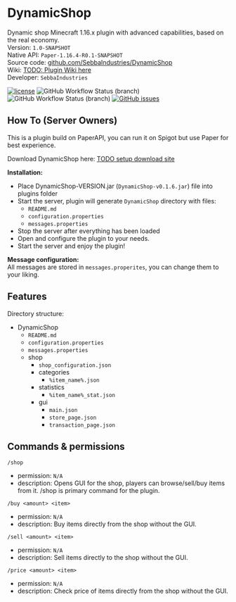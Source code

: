 # DynamicShop
Dynamic shop Minecraft 1.16.x plugin with advanced capabilities, based on the real economy.
<br>
Version: `1.0-SNAPSHOT`<br>
Native API: `Paper-1.16.4-R0.1-SNAPSHOT`<br>
Source code: <a href="https://github.com/SebbaIndustries/DynamicShop">github.com/SebbaIndustries/DynamicShop</a><br>
Wiki: <a href="#">TODO: Plugin Wiki here</a><br>
Developer: `SebbaIndustries` <br>


[![license](https://img.shields.io/badge/license-MIT-blue.svg)](https://opensource.org/licenses/mit-license.php)
![GitHub Workflow Status (branch)](https://img.shields.io/github/workflow/status/SebbaIndustries/DynamicShop/Java%20CI%20with%20Maven/master)
![GitHub Workflow Status (branch)](https://img.shields.io/github/workflow/status/SebbaIndustries/DynamicShop/CodeQL/master?label=codeQL)
[![GitHub issues](https://img.shields.io/github/issues/SebbaIndustries/DynamicShop)](https://github.com/SebbaIndustries/DynamicShop/issues)

How To (Server Owners)
------
This is a plugin build on PaperAPI, you can run it on Spigot but use Paper for best experience.<br>

Download DynamicShop here: <a href="#">TODO setup download site</a>

<b>Installation:</b> 
- Place DynamicShop-VERSION.jar (`DynamicShop-v0.1.6.jar`) file into plugins folder
- Start the server, plugin will generate `DynamicShop` directory with files:
  * `README.md`
  * `configuration.properties`
  * `messages.properties`
- Stop the server after everything has been loaded
- Open and configure the plugin to your needs.
- Start the server and enjoy the plugin!

<b>Message configuration:</b>
<br>All messages are stored in `messages.properites`, you can change them to your liking.


## Features

Directory structure:
- DynamicShop
  * `README.md`
  * `configuration.properties`
  * `messages.properties`
  - shop
    * `shop_configuration.json`
    - categories
      * `%item_name%.json`
    - statistics
      * `%item_name%_stat.json`
    - gui
      * `main.json`
      * `store_page.json`
      * `transaction_page.json`

## Commands & permissions

`/shop`
 - permission: `N/A`
 - description: Opens GUI for the shop, players can browse/sell/buy items from it. /shop is primary command for the plugin.

`/buy <amount> <item>`
 - permission: `N/A`
 - description: Buy items directly from the shop without the GUI.
 
`/sell <amount> <item>`
 - permission: `N/A`
 - description: Sell items directly to the shop without the GUI.
 
`/price <amount> <item>`
 - permission: `N/A`
 - description: Check price of items directly from the shop without the GUI. 